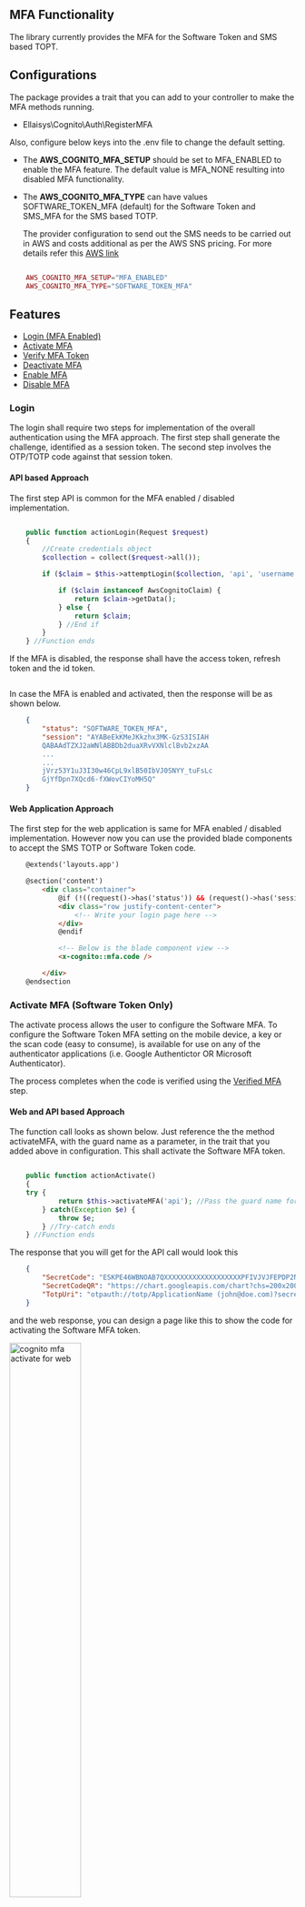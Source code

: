 ## **MFA Functionality**
The library currently provides the MFA for the Software Token and SMS based TOPT.

## **Configurations**
The package provides a trait that you can add to your controller to make the MFA methods running.
- Ellaisys\Cognito\Auth\RegisterMFA

Also, configure below keys into the .env file to change the default setting. 
 - The **AWS_COGNITO_MFA_SETUP** should be set to MFA_ENABLED to enable the MFA feature. The default value is MFA_NONE resulting into disabled MFA functionality. 
 - The **AWS_COGNITO_MFA_TYPE** can have values SOFTWARE_TOKEN_MFA (default) for the Software Token and SMS_MFA for the SMS based TOTP.

   The provider configuration to send out the SMS needs to be carried out in AWS and costs additional as per the AWS SNS pricing. For more details refer this [AWS link](https://aws.amazon.com/sns/sms-pricing/)

```php

    AWS_COGNITO_MFA_SETUP="MFA_ENABLED"
    AWS_COGNITO_MFA_TYPE="SOFTWARE_TOKEN_MFA"

```

## **Features**
- [Login (MFA Enabled)](#login)
- [Activate MFA](#activate-mfa-software-token-only)
- [Verify MFA Token](#verify-mfa-software-token-only)
- [Deactivate MFA](#deactivate-mfa-software-token-only)
- [Enable MFA](#enabledisable-mfa)
- [Disable MFA](#enabledisable-mfa)

### **Login**
The login shall require two steps for implementation of the overall authentication using the MFA approach. The first step shall generate the challenge, identified as a session token. The second step involves the OTP/TOTP code against that session token.

#### API based Approach
The first step API is common for the MFA enabled / disabled implementation.

```php

    public function actionLogin(Request $request)
    {
        //Create credentials object
        $collection = collect($request->all());

        if ($claim = $this->attemptLogin($collection, 'api', 'username', 'password', true)) {

            if ($claim instanceof AwsCognitoClaim) {
                return $claim->getData();
            } else {
                return $claim;
            } //End if
        }
    } //Function ends

```
If the MFA is disabled, the response shall have the access token, refresh token and the id token.
```json

```

In case the MFA is enabled and activated, then the response will be as shown below.
```json
    {
        "status": "SOFTWARE_TOKEN_MFA",
        "session": "AYABeEkKMeJKkzhx3MK-GzS3ISIAH
        QABAAdTZXJ2aWNlABBDb2duaXRvVXNlclBvb2xzAA
        ...
        ...
        jVrz53Y1uJ3I30w46CpL9xlB50IbVJ0SNYY_tuFsLc
        GjYfDpn7XQcd6-fXWovCIYoMH5Q"
    }
```

#### Web Application Approach
The first step for the web application is same for MFA enabled / disabled implementation. However now you can use the provided blade components to accept the SMS TOTP or Software Token code.

```html
    @extends('layouts.app')

    @section('content')
        <div class="container">
            @if (!((request()->has('status')) && (request()->has('session_token'))))
            <div class="row justify-content-center">
                <!-- Write your login page here -->
            </div>
            @endif

            <!-- Below is the blade component view -->
            <x-cognito::mfa.code />

        </div>
    @endsection
```

### **Activate MFA (Software Token Only)**
The activate process allows the user to configure the Software MFA. To configure the Software Token MFA setting on the mobile device, a key or the scan code (easy to consume), is available for use on any of the authenticator applications (i.e. Google Authentictor OR Microsoft Authenticator).

The process completes when the code is verified using the [Verified MFA](#verify-mfa-software-token-only) step.

#### Web and API based Approach
The function call looks as shown below. Just reference the the method activateMFA, with the guard name as a parameter, in the trait that you added above in configuration. This shall activate the Software MFA token.

```php

    public function actionActivate()
    {
	try {
            return $this->activateMFA('api'); //Pass the guard name for web/api calls
        } catch(Exception $e) {
			throw $e;
        } //Try-catch ends
    } //Function ends

```
The response that you will get for the API call would look this

```json
    {
        "SecretCode": "ESKPE46WBNOAB7QXXXXXXXXXXXXXXXXXXXPFIVJVJFEPDP2NNIA",
        "SecretCodeQR": "https://chart.googleapis.com/chart?chs=200x200&cht=qr&chl=otpauth://totp/ApplicationName (john@doe.com)?secret=ESKPE46WBNOAB7QXXXXXXXXXXXXXXXXXXXPFIVJVJFEPDP2NNIA&issuer=ApplicationName&choe=UTF-8",
        "TotpUri": "otpauth://totp/ApplicationName (john@doe.com)?secret=ESKPE46WBNOAB7QXXXXXXXXXXXXXXXXXXXPFIVJVJFEPDP2NNIA&issuer=ApplicationName"
    }
```

and the web response, you can design a page like this to show the code for activating the Software MFA token.

<img src="./assets/images/web_application_activate.png" width="50%" alt="cognito mfa activate for web"/>

### **Verify MFA (Software Token Only)**
In order to complete the activation process, the verification is an essential step. As part of this verification process, you need to enter the code (available in the authenticator application) while submitting the request. The implementation needs to be updated depending on the web or API controller. The response will be HTTP Status Code 200.

```php

    public function actionVerify(string $code)
    {
	try {
            return $this->verifyMFA('api', $code); //Pass the guard name for web/api calls and the MFA code from the device
        } catch(Exception $e) {
			throw $e;
        } //Try-catch ends
    } //Function ends

```


### **Deactivate MFA (Software Token Only)**
In order to deactivate the MFA for a user, this process can be called to deactivate the MFA. In most practical situations, you can skip this implementation. This uses the access token for deactivation.

In order to enable/disable another user based on your RBAC implementation, you can use the [Enable/Diable Feature](#enabledisable-mfa)

```php

    public function actionDeactivateMFA()
    {
	try {
            return $this->deactivateMFA('api'); //Pass the guard name for web/api calls
        } catch(Exception $e) {
			throw $e;
        } //Try-catch ends
    } //Function ends

```

### **Enable/Disable MFA**
This feature allows the admin user to enable/disable a user's MFA (both Software Token and SMS) using an email address. The developer must implement the RBAC to ensure this feature is not misused.

Below methods in the trait help to enable or disable the MFA returning the HTTP Success Code.

```php

    public function actionEnableMFA(Request $request, string $userEmail)
    {
	try {
            $return $this->enableMFA('web', $userEmail); //Pass the guard name for web/api calls
        } catch(Exception $e) {
			throw $e;
        } //Try-catch ends
    } //Function ends


    public function actionDisableMFA(Request $request, string $userEmail)
    {
	try {
            $return $this->disableMFA('web', $userEmail); //Pass the guard name for web/api calls
        } catch(Exception $e) {
			throw $e;
        } //Try-catch ends
    } //Function ends

```

